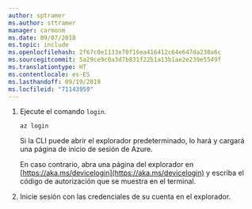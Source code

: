 ```yaml
---
author: sptramer
ms.author: sttramer
manager: carmonm
ms.date: 09/07/2018
ms.topic: include
ms.openlocfilehash: 2f67c0e1133e70f16ea416412c64e647da238a6c
ms.sourcegitcommit: 5a29ce9c0a3d7b831f22b1a13b1ae2e239e5549f
ms.translationtype: HT
ms.contentlocale: es-ES
ms.lasthandoff: 09/19/2019
ms.locfileid: "71143959"
---
```

1. Ejecute el comando `login`.

    ```azurecli-interactive
    az login
    ```

    Si la CLI puede abrir el explorador predeterminado, lo hará y cargará una página de inicio de sesión de Azure.

    En caso contrario, abra una página del explorador en [https://aka.ms/devicelogin](https://aka.ms/devicelogin) y escriba el código de autorización que se muestra en el terminal.

2. Inicie sesión con las credenciales de su cuenta en el explorador.
